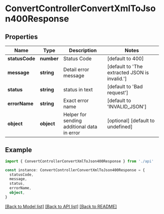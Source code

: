 # ConvertControllerConvertXmlToJson400Response

## Properties

| Name           | Type       | Description                                 | Notes                                         |
| -------------- | ---------- | ------------------------------------------- | --------------------------------------------- |
| **statusCode** | **number** | Status Code                                 | [default to 400]                              |
| **message**    | **string** | Detail error message                        | [default to 'The extracted JSON is invalid.'] |
| **status**     | **string** | status in text                              | [default to 'Bad request']                    |
| **errorName**  | **string** | Exact error name                            | [default to 'INVALID_JSON']                   |
| **object**     | **object** | Helper for sending additional data in error | [optional] [default to undefined]             |

## Example

```typescript
import { ConvertControllerConvertXmlToJson400Response } from './api'

const instance: ConvertControllerConvertXmlToJson400Response = {
  statusCode,
  message,
  status,
  errorName,
  object,
}
```

[[Back to Model list]](../README.md#documentation-for-models) [[Back to API list]](../README.md#documentation-for-api-endpoints) [[Back to README]](../README.md)
